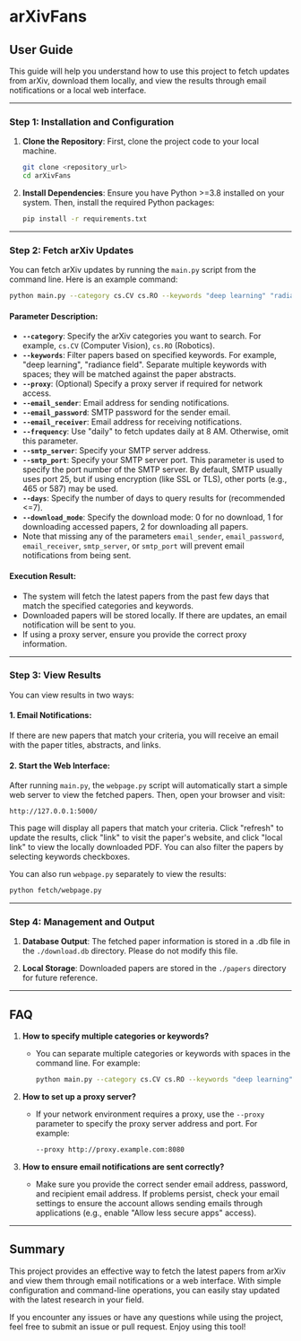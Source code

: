 # arXivFans

## User Guide

This guide will help you understand how to use this project to fetch updates from arXiv, download them locally, and view the results through email notifications or a local web interface.

---

### Step 1: Installation and Configuration

1. **Clone the Repository**:
   First, clone the project code to your local machine.
   ```bash
   git clone <repository_url>
   cd arXivFans
   ```

2. **Install Dependencies**:
   Ensure you have Python >=3.8 installed on your system. Then, install the required Python packages:
   ```bash
   pip install -r requirements.txt
   ```

---

### Step 2: Fetch arXiv Updates

You can fetch arXiv updates by running the `main.py` script from the command line. Here is an example command:

```bash
python main.py --category cs.CV cs.RO --keywords "deep learning" "radiance field" --proxy http://proxy.example.com:8080 --email_sender your_email@example.com --email_password your_password --email_receiver recipient@example.com --frequency daily --smtp_server smtp.xxx.com --smtp_port 25orxxx --days 5 --download_mode 0/1/2
```

#### Parameter Description:

- **`--category`**: Specify the arXiv categories you want to search. For example, `cs.CV` (Computer Vision), `cs.RO` (Robotics).
- **`--keywords`**: Filter papers based on specified keywords. For example, "deep learning", "radiance field". Separate multiple keywords with spaces; they will be matched against the paper abstracts.
- **`--proxy`**: (Optional) Specify a proxy server if required for network access.
- **`--email_sender`**: Email address for sending notifications.
- **`--email_password`**: SMTP password for the sender email.
- **`--email_receiver`**: Email address for receiving notifications.
- **`--frequency`**: Use "daily" to fetch updates daily at 8 AM. Otherwise, omit this parameter.
- **`--smtp_server`**: Specify your SMTP server address.
- **`--smtp_port`**: Specify your SMTP server port. This parameter is used to specify the port number of the SMTP server. By default, SMTP usually uses port 25, but if using encryption (like SSL or TLS), other ports (e.g., 465 or 587) may be used.
- **`--days`**: Specify the number of days to query results for (recommended <=7).
- **`--download_mode`**: Specify the download mode: 0 for no download, 1 for downloading accessed papers, 2 for downloading all papers.
- Note that missing any of the parameters `email_sender`, `email_password`, `email_receiver`, `smtp_server`, or `smtp_port` will prevent email notifications from being sent.

#### Execution Result:

- The system will fetch the latest papers from the past few days that match the specified categories and keywords.
- Downloaded papers will be stored locally. If there are updates, an email notification will be sent to you.
- If using a proxy server, ensure you provide the correct proxy information.

---

### Step 3: View Results

You can view results in two ways:

#### 1. **Email Notifications**:
   If there are new papers that match your criteria, you will receive an email with the paper titles, abstracts, and links.

#### 2. **Start the Web Interface**:
   After running `main.py`, the `webpage.py` script will automatically start a simple web server to view the fetched papers. Then, open your browser and visit:
   ```
   http://127.0.0.1:5000/
   ```
   This page will display all papers that match your criteria. Click "refresh" to update the results, click "link" to visit the paper's website, and click "local link" to view the locally downloaded PDF.
   You can also filter the papers by selecting keywords checkboxes.

   You can also run `webpage.py` separately to view the results:
   ```bash
   python fetch/webpage.py
   ```

---

### Step 4: Management and Output

1. **Database Output**:
   The fetched paper information is stored in a .db file in the `./download.db` directory. Please do not modify this file.

2. **Local Storage**:
   Downloaded papers are stored in the `./papers` directory for future reference.

---

## FAQ

1. **How to specify multiple categories or keywords?**
   - You can separate multiple categories or keywords with spaces in the command line. For example:
     ```bash
     python main.py --category cs.CV cs.RO --keywords "deep learning" "radiance field"
     ```

2. **How to set up a proxy server?**
   - If your network environment requires a proxy, use the `--proxy` parameter to specify the proxy server address and port. For example:
     ```bash
     --proxy http://proxy.example.com:8080
     ```

3. **How to ensure email notifications are sent correctly?**
   - Make sure you provide the correct sender email address, password, and recipient email address. If problems persist, check your email settings to ensure the account allows sending emails through applications (e.g., enable "Allow less secure apps" access).

---

## Summary

This project provides an effective way to fetch the latest papers from arXiv and view them through email notifications or a web interface. With simple configuration and command-line operations, you can easily stay updated with the latest research in your field.

If you encounter any issues or have any questions while using the project, feel free to submit an issue or pull request. Enjoy using this tool!